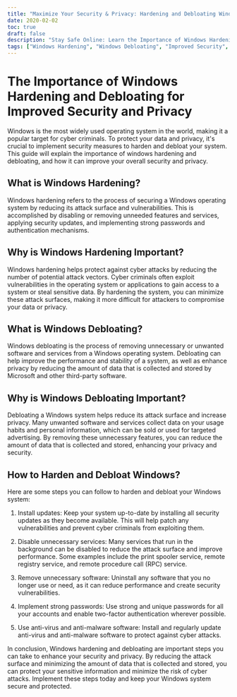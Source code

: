 ```yaml
---
title: "Maximize Your Security & Privacy: Hardening and Debloating Windows"
date: 2020-02-02
toc: true
draft: false
description: "Stay Safe Online: Learn the Importance of Windows Hardening and Debloating for Improved Security and Privacy.."
tags: ["Windows Hardening", "Windows Debloating", "Improved Security", "Privacy", "Cyber Attacks", "Operating System Security", "Windows Operating System", "Data Privacy", "Cyber Criminal", "Attack Surface", "Vulnerabilities", "Security Updates", "Authentication Mechanisms", "Unwanted Software", "Performance Enhancement", "Data Collection", "Two-Factor Authentication", "Anti-Virus Software", "Anti-Malware Software", "Sensitive Information", "Comprehensive Guide"]
---
```

# The Importance of Windows Hardening and Debloating for Improved Security and Privacy

Windows is the most widely used operating system in the world, making it a popular target for cyber criminals. To protect your data and privacy, it's crucial to implement security measures to harden and debloat your system. This guide will explain the importance of windows hardening and debloating, and how it can improve your overall security and privacy.

## What is Windows Hardening?
Windows hardening refers to the process of securing a Windows operating system by reducing its attack surface and vulnerabilities. This is accomplished by disabling or removing unneeded features and services, applying security updates, and implementing strong passwords and authentication mechanisms.

## Why is Windows Hardening Important?
Windows hardening helps protect against cyber attacks by reducing the number of potential attack vectors. Cyber criminals often exploit vulnerabilities in the operating system or applications to gain access to a system or steal sensitive data. By hardening the system, you can minimize these attack surfaces, making it more difficult for attackers to compromise your data or privacy.

## What is Windows Debloating?
Windows debloating is the process of removing unnecessary or unwanted software and services from a Windows operating system. Debloating can help improve the performance and stability of a system, as well as enhance privacy by reducing the amount of data that is collected and stored by Microsoft and other third-party software.

## Why is Windows Debloating Important?
Debloating a Windows system helps reduce its attack surface and increase privacy. Many unwanted software and services collect data on your usage habits and personal information, which can be sold or used for targeted advertising. By removing these unnecessary features, you can reduce the amount of data that is collected and stored, enhancing your privacy and security.

## How to Harden and Debloat Windows?
Here are some steps you can follow to harden and debloat your Windows system:

1. Install updates: Keep your system up-to-date by installing all security updates as they become available. This will help patch any vulnerabilities and prevent cyber criminals from exploiting them.

2. Disable unnecessary services: Many services that run in the background can be disabled to reduce the attack surface and improve performance. Some examples include the print spooler service, remote registry service, and remote procedure call (RPC) service.

3. Remove unnecessary software: Uninstall any software that you no longer use or need, as it can reduce performance and create security vulnerabilities.

4. Implement strong passwords: Use strong and unique passwords for all your accounts and enable two-factor authentication wherever possible.

5. Use anti-virus and anti-malware software: Install and regularly update anti-virus and anti-malware software to protect against cyber attacks.

In conclusion, Windows hardening and debloating are important steps you can take to enhance your security and privacy. By reducing the attack surface and minimizing the amount of data that is collected and stored, you can protect your sensitive information and minimize the risk of cyber attacks. Implement these steps today and keep your Windows system secure and protected.